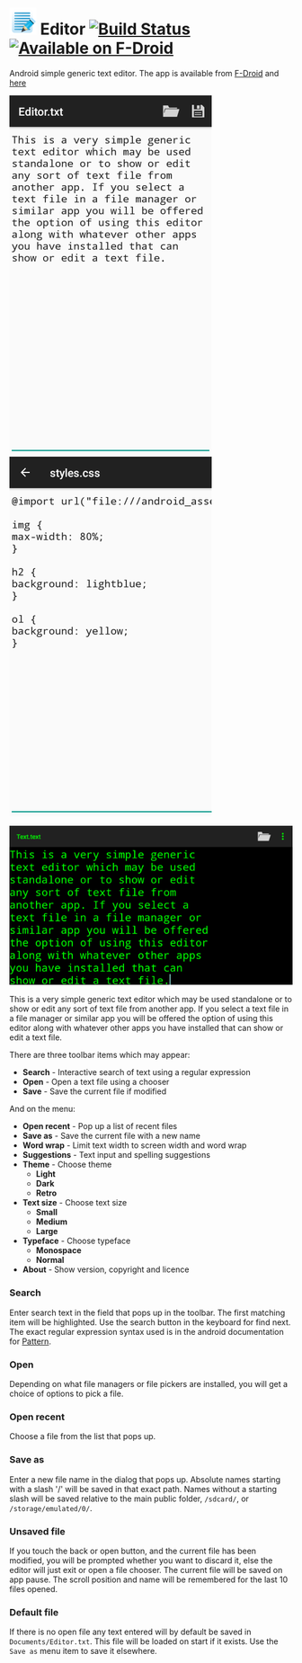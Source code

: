 # ![Logo](src/main/res/drawable-mdpi/ic_launcher.png) Editor [![Build Status](https://travis-ci.org/billthefarmer/editor.svg?branch=master)](https://travis-ci.org/billthefarmer/editor) [![Available on F-Droid](https://f-droid.org/wiki/images/c/ca/F-Droid-button_available-on_smaller.png)](https://f-droid.org/repository/browse/?fdid=org.billthefarmer.editor)

Android simple generic text editor. The app is available from
[F-Droid](https://f-droid.org/repository/browse/?fdid=org.billthefarmer.editor)
and [here](https://github.com/billthefarmer/editor/releases)

![Editor](https://github.com/billthefarmer/billthefarmer.github.io/raw/master/images/Editor.png) ![Editor](https://github.com/billthefarmer/billthefarmer.github.io/raw/master/images/Editor-styles.png)

![Editor](https://github.com/billthefarmer/billthefarmer.github.io/raw/master/images/Editor-landscape.png)

This is a very simple generic text editor which may be used standalone
or to show or edit any sort of text file from another app. If you
select a text file in a file manager or similar app you will be
offered the option of using this editor along with whatever other apps
you have installed that can show or edit a text file.

There are three toolbar items which may appear:
* **Search** - Interactive search of text using a regular expression
* **Open** - Open a text file using a chooser
* **Save** - Save the current file if modified

And on the menu:
* **Open recent** - Pop up a list of recent files
* **Save as** - Save the current file with a new name
* **Word wrap** - Limit text width to screen width and word wrap
* **Suggestions** - Text input and spelling suggestions
* **Theme** - Choose theme
  * **Light**
  * **Dark**
  * **Retro**
* **Text size** - Choose text size
  * **Small**
  * **Medium**
  * **Large**
* **Typeface** - Choose typeface
  * **Monospace**
  * **Normal**
* **About** - Show version, copyright and licence

### Search
Enter search text in the field that pops up in the toolbar. The first
matching item will be highlighted. Use the search button in the
keyboard for find next. The exact regular expression syntax used is in
the android documentation for
[Pattern](https://developer.android.com/reference/java/util/regex/Pattern.html#sum).

### Open
Depending on what file managers or file pickers are installed, you
will get a choice of options to pick a file.

### Open recent
Choose a file from the list that pops up.

### Save as
Enter a new file name in the dialog that pops up. Absolute names
starting with a slash '/' will be saved in that exact path. Names
without a starting slash will be saved relative to the main public
folder, `/sdcard/`, or `/storage/emulated/0/`.

### Unsaved file
If you touch the back or open button, and the current file has been
modified, you will be prompted whether you want to discard it, else
the editor will just exit or open a file chooser. The current file
will be saved on app pause. The scroll position and name will be
remembered for the last 10 files opened.

### Default file
If there is no open file any text entered will by default be saved in
`Documents/Editor.txt`. This file will be loaded on start if it
exists. Use the `Save as` menu item to save it elsewhere.
